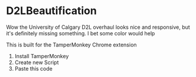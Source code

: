 # D2LBeautification
Wow the University of Calgary D2L overhaul looks nice and responsive, but it's definitely missing something. I bet some color would help


This is built for the TamperMonkey Chrome extension

1. Install TamperMonkey
2. Create new Script
3. Paste this code
